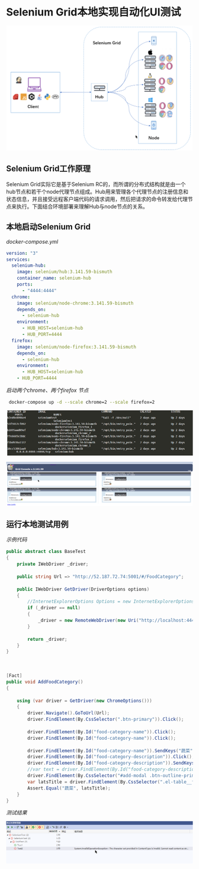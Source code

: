 # Selenium Grid本地实现自动化UI测试

![image.png](images/2020-02-16_17-32-35.png)


## Selenium Grid工作原理

Selenium Grid实际它是基于Selenium RC的，而所谓的分布式结构就是由一个hub节点和若干个node代理节点组成。Hub用来管理各个代理节点的注册信息和状态信息，并且接受远程客户端代码的请求调用，然后把请求的命令转发给代理节点来执行。下面结合环境部署来理解Hub与node节点的关系。

## 本地启动Selenium Grid

*docker-compose.yml*

```yml
version: "3"
services:
  selenium-hub:
    image: selenium/hub:3.141.59-bismuth
    container_name: selenium-hub
    ports:
      - "4444:4444"
  chrome:
    image: selenium/node-chrome:3.141.59-bismuth
    depends_on:
      - selenium-hub
    environment:
      - HUB_HOST=selenium-hub
      - HUB_PORT=4444
  firefox:
    image: selenium/node-firefox:3.141.59-bismuth
    depends_on:
      - selenium-hub
    environment:
      - HUB_HOST=selenium-hub
    - HUB_PORT=4444
```

*启动两个chrome、两个firefox 节点* 

```bash
 docker-compose up -d --scale chrome=2 --scale firefox=2
```
![image.png](images/2020-02-16_18-08-17.png)

![image.png](images/2020-02-16_18-09-33.png)

## 运行本地测试用例

*示例代码*

```c#
public abstract class BaseTest
{
    private IWebDriver _driver;

    public string Url => "http://52.187.72.74:5001/#/FoodCategory";

    public IWebDriver GetDriver(DriverOptions options)
    {
        //InternetExplorerOptions Options = new InternetExplorerOptions();
        if (_driver == null)
        {
            _driver = new RemoteWebDriver(new Uri("http://localhost:4444/wd/hub/"), options.ToCapabilities(), TimeSpan.FromSeconds(600));
        }

        return _driver;
    }
}

    
```

```c#
[Fact]
public void AddFoodCategory()
{

    using (var driver = GetDriver(new ChromeOptions()))
    {
        driver.Navigate().GoToUrl(Url);
        driver.FindElement(By.CssSelector(".btn-primary")).Click();

        driver.FindElement(By.Id("food-category-name")).Click();
        driver.FindElement(By.Id("food-category-name")).Click();

        driver.FindElement(By.Id("food-category-name")).SendKeys("蔬菜");
        driver.FindElement(By.Id("food-category-description")).Click();
        driver.FindElement(By.Id("food-category-description")).SendKeys("蔬菜");
        //var text = driver.FindElement(By.Id("food-category-description")).GetProperty("value");
        driver.FindElement(By.CssSelector("#add-modal .btn-outline-primary")).Click();
        var latsTitle = driver.FindElement(By.CssSelector(".el-table__fixed-body-wrapper .el-table__row:last-child .el-table_1_column_3 .cell")).GetProperty("innerHTML");
        Assert.Equal("蔬菜", latsTitle);
    }
}
```

*测试结果*

![image.png](images/2020-02-16_18-15-00.png)